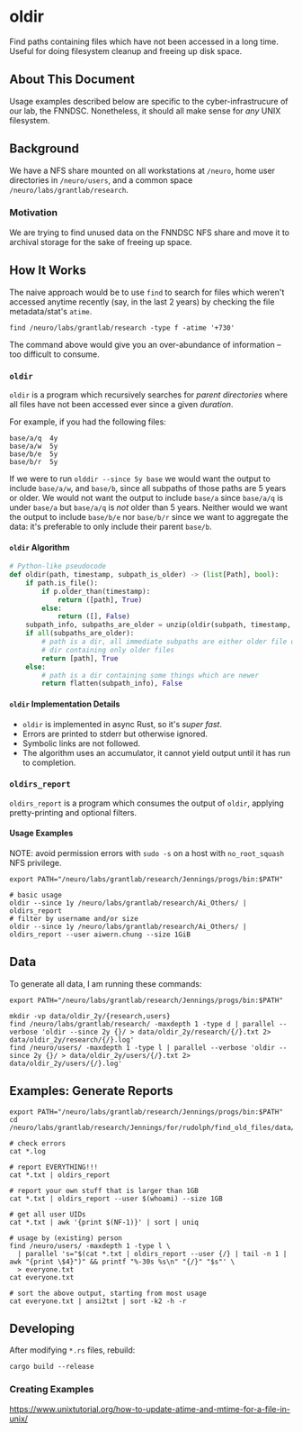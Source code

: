 # oldir

Find paths containing files which have not been accessed in a long time.
Useful for doing filesystem cleanup and freeing up disk space.

## About This Document

Usage examples described below are specific to the cyber-infrastrucure of our lab, the FNNDSC.
Nonetheless, it should all make sense for _any_ UNIX filesystem.

## Background

We have a NFS share mounted on all workstations at `/neuro`,
home user directories in `/neuro/users`, and a common space
`/neuro/labs/grantlab/research`.

### Motivation

We are trying to find unused data on the FNNDSC NFS share and
move it to archival storage for the sake of freeing up space.

## How It Works

The naive approach would be to use `find` to search for files which weren't accessed anytime recently (say, in the last 2 years) by checking the file metadata/stat's `atime`.

```shell
find /neuro/labs/grantlab/research -type f -atime '+730'
```

The command above would give you an over-abundance of information – too difficult to consume.

### `oldir`

`oldir` is a program which recursively searches for _parent directories_ where all files have
not been accessed ever since a given _duration_.

For example, if you had the following files:

```
base/a/q  4y
base/a/w  5y
base/b/e  5y
base/b/r  5y
```

If we were to run `olddir --since 5y base` we would want the output to include `base/a/w`, and `base/b`,
since all subpaths of those paths are 5 years or older. We would not want the output to include
`base/a` since `base/a/q` is under `base/a` but `base/a/q` is _not_ older than 5 years.
Neither would we want the output to include `base/b/e` nor `base/b/r` since we want to aggregate the
data: it's preferable to only include their parent `base/b`.

#### `oldir` Algorithm

```python
# Python-like pseudocode
def oldir(path, timestamp, subpath_is_older) -> (list[Path], bool):
    if path.is_file():
        if p.older_than(timestamp):
            return ([path], True)
        else:
            return ([], False)
    subpath_info, subpaths_are_older = unzip(oldir(subpath, timestamp, subpath_is_older) for subpath in path)
    if all(subpaths_are_older):
        # path is a dir, all immediate subpaths are either older file or
        # dir containing only older files
        return [path], True
    else:
        # path is a dir containing some things which are newer
        return flatten(subpath_info), False
```

#### `oldir` Implementation Details

- `oldir` is implemented in async Rust, so it's _super fast_.
- Errors are printed to stderr but otherwise ignored.
- Symbolic links are not followed.
- The algorithm uses an accumulator, it cannot yield output until it has run to completion.

### `oldirs_report`

`oldirs_report` is a program which consumes the output of `oldir`, applying pretty-printing and optional filters.

#### Usage Examples

NOTE: avoid permission errors with `sudo -s` on a host with `no_root_squash` NFS privilege.

```shell
export PATH="/neuro/labs/grantlab/research/Jennings/progs/bin:$PATH"

# basic usage
oldir --since 1y /neuro/labs/grantlab/research/Ai_Others/ | oldirs_report
# filter by username and/or size
oldir --since 1y /neuro/labs/grantlab/research/Ai_Others/ | oldirs_report --user aiwern.chung --size 1GiB
```

## Data

To generate all data, I am running these commands:

```shell
export PATH="/neuro/labs/grantlab/research/Jennings/progs/bin:$PATH"

mkdir -vp data/oldir_2y/{research,users}
find /neuro/labs/grantlab/research/ -maxdepth 1 -type d | parallel --verbose 'oldir --since 2y {}/ > data/oldir_2y/research/{/}.txt 2> data/oldir_2y/research/{/}.log'
find /neuro/users/ -maxdepth 1 -type l | parallel --verbose 'oldir --since 2y {}/ > data/oldir_2y/users/{/}.txt 2> data/oldir_2y/users/{/}.log'
```

## Examples: Generate Reports

```shell
export PATH="/neuro/labs/grantlab/research/Jennings/progs/bin:$PATH"
cd /neuro/labs/grantlab/research/Jennings/for/rudolph/find_old_files/data/oldir_2y/research

# check errors
cat *.log

# report EVERYTHING!!!
cat *.txt | oldirs_report

# report your own stuff that is larger than 1GB
cat *.txt | oldirs_report --user $(whoami) --size 1GB

# get all user UIDs
cat *.txt | awk '{print $(NF-1)}' | sort | uniq

# usage by (existing) person
find /neuro/users/ -maxdepth 1 -type l \
  | parallel 's="$(cat *.txt | oldirs_report --user {/} | tail -n 1 | awk "{print \$4}")" && printf "%-30s %s\n" "{/}" "$s"' \
  > everyone.txt
cat everyone.txt

# sort the above output, starting from most usage
cat everyone.txt | ansi2txt | sort -k2 -h -r
```

## Developing

After modifying `*.rs` files, rebuild:

```shell
cargo build --release
```

### Creating Examples

https://www.unixtutorial.org/how-to-update-atime-and-mtime-for-a-file-in-unix/
